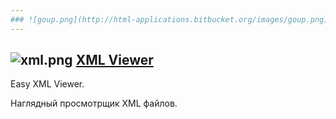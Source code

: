 ```yaml
---
### ![goup.png](http://html-applications.bitbucket.org/images/goup.png) [Return to HTML Application page](http://html-applications.bitbucket.org) ###
---
```

## ![xml.png](http://html-applications.bitbucket.org/images/xml.png)  [XML Viewer](http://html-applications.bitbucket.org/xml-viewer/readme.html) ##
Easy XML Viewer.

Наглядный просмотрщик XML файлов.
